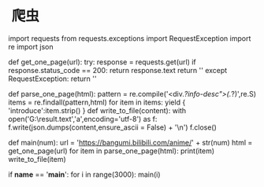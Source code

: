 #  爬虫
import requests
from requests.exceptions import RequestException
import re
import json

def get_one_page(url):
    try:
        response = requests.get(url)
        if response.status_code == 200:
            return response.text
        return ''
    except RequestException:
        return ''

def parse_one_page(html):
    pattern = re.compile('<div.*?info-desc">(.*?)</div>',re.S)
    items = re.findall(pattern,html)
    for item in items:
        yield {
               'introduce':item.strip()
               }
def write_to_file(content):
    with open('G:\\result.text','a',encoding='utf-8') as f:
        f.write(json.dumps(content,ensure_ascii = False) + '\n')
        f.close()
        
def main(num):
    url = 'https://bangumi.bilibili.com/anime/' + str(num)
    html = get_one_page(url)
    for item in parse_one_page(html):
        print(item)
        write_to_file(item)
   

if __name__ == '__main__':
    for i in range(3000):
        main(i)
